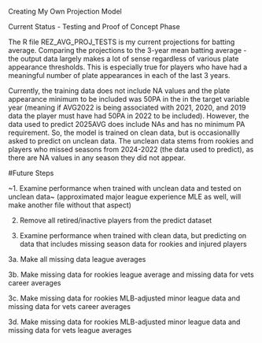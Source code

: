 Creating My Own Projection Model

Current Status - Testing and Proof of Concept Phase

The R file REZ_AVG_PROJ_TESTS is my current projections for batting average. Comparing the projections to the 3-year mean batting average - the output data largely makes a lot of sense regardless of various plate appearance thresholds. This is especially true for players who have had a meaningful number of plate appearances in each of the last 3 years. 

Currently, the training data does not include NA values and the plate appearance minimum to be included was 50PA in the in the target variable year (meaning if AVG2022 is being associated with 2021, 2020, and 2019 data the player must have had 50PA in 2022 to be included). However, the data used to predict 2025AVG does include NAs and has no minimum PA requirement. So, the model is trained on clean data, but is occasionallly asked to predict on unclean data. The unclean data stems from rookies and players who missed seasons from 2024-2022 (the data used to predict), as there are NA values in any season they did not appear. 


#Future Steps

~1. Examine performance when trained with unclean data and tested on unclean data~ (approximated major league experience MLE as well, will make another file without that aspect)

2. Remove all retired/inactive players from the predict dataset

4. Examine performance when trained with clean data, but predicting on data that includes missing season data for rookies and injured players

  3a. Make all missing data league averages

  3b. Make missing data for rookies league average and missing data for vets career averages
  
  3c. Make missing data for rookies MLB-adjusted minor league data and missing data for vets career averages
  
  3d. Make missing data for rookies MLB-adjusted minor league data and missing data for vets league averages
